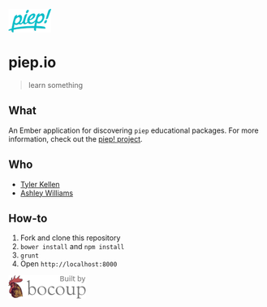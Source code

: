 ![piep!](assets/logo-small.png)
# piep.io
> learn something

## What

An Ember application for discovering `piep` educational packages. For more information, check out the [piep! project](http://github.com/piep/piep).

## Who

- [Tyler Kellen](http://twitter.com/tkellen)
- [Ashley Williams](http://twitter.com/ag_dubs)

## How-to

1. Fork and clone this repository
2. `bower install` and `npm install`
3. `grunt`
4. Open `http://localhost:8000`

![built by bocoup](assets/built_by.png)